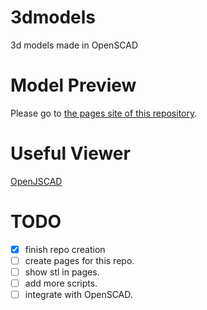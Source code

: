 # 3dmodels
3d models made in OpenSCAD

# Model Preview

Please go to [the pages site of this repository](http://hustlion.github.io/3dmodels/).




# Useful Viewer
[OpenJSCAD](https://github.com/Spiritdude/OpenJSCAD.org)


# TODO
- [x] finish repo creation
- [ ] create pages for this repo.
- [ ] show stl in pages.
- [ ] add more scripts.
- [ ] integrate with OpenSCAD.
